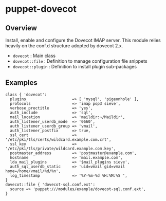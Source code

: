 # puppet-dovecot

## Overview

Install, enable and configure the Dovecot IMAP server.
This module relies heavily on the conf.d structure adopted by dovecot 2.x.

* `dovecot` : Main class
* `dovecot::file` : Definition to manage configuration file snippets
* `dovecot::plugin` : Definition to install plugin sub-packages

## Examples

    class { 'dovecot':
      plugins                    => [ 'mysql', 'pigeonhole' ],
      protocols                  => 'imap pop3 sieve',
      verbose_proctitle          => 'yes',
      auth_include               => 'sql',
      mail_location              => 'maildir:~/Maildir',
      auth_listener_userdb_mode  => '0660',
      auth_listener_userdb_group => 'vmail',
      auth_listener_postfix      => true,
      ssl_cert                   => '/etc/pki/tls/certs/wildcard.example.com.crt',
      ssl_key                    => '/etc/pki/tls/private/wildcard.example.com.key',
      postmaster_address         => 'postmaster@example.com',
      hostname                   => 'mail.example.com',
      lda_mail_plugins           => '$mail_plugins sieve',
      auth_sql_userdb_static     => 'uid=vmail gid=vmail home=/home/vmail/%d/%n',
      log_timestamp              => '%Y-%m-%d %H:%M:%S ',
    }
    dovecot::file { 'dovecot-sql.conf.ext':
      source => 'puppet:///modules/example/dovecot-sql.conf.ext',
    }

